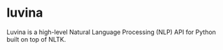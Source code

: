 # luvina
Luvina is a high-level Natural Language Processing (NLP) API for Python built on top of NLTK.
